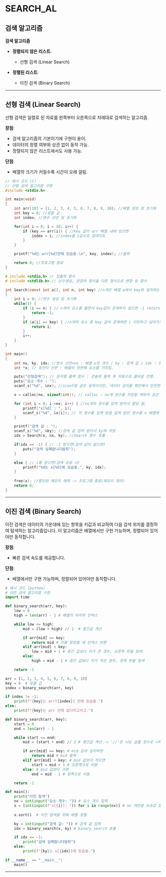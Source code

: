 # **SEARCH_AL**

## 검색 알고리즘

**검색 알고리즘**
- **정렬되지 않은 리스트**:
    - 선형 검색 (Linear Search)

- **정렬된 리스트**:
    - 이진 검색 (Binary Search)


---

## 선형 검색 (Linear Search)

선형 검색은 일렬로 된 자료를 왼쪽부터 오른쪽으로 차례대로 검색하는 알고리즘.

**장점**:
- 검색 알고리즘의 기본이기에 구현이 용이.
- 데이터의 정렬 여부와 상관 없이 동작 가능.
- 정렬되지 않은 리스트에서도 사용 가능.

**단점**:
- 배열의 크기가 커질수록 시간이 오래 걸림.


```C
// 예시 코드 (C)
// 선형 검색 알고리즘 구현
#include <stdio.h>

int main(void)
{
    int arr[10] = {1, 2, 3, 4, 5, 6, 7, 8, 9, 10}; //배열 생성 및 초기화
    int key = 8; //찾을 값
    int index; //변수 선언 및 초기화

    for(int i = 0; i < 10; i++) { 
        if (key == arr[i]) { //key 값이 arr 배열 내에 있으면
            index = i; //index를 i값으로 업데이트
        }
    }

    printf("%d는 arr[%d]안에 있슴듕.\n", key, index); //출력

    return 0; //프로그램 종료
}
```
```C
# include <stdio.h> // 입출력 함수
# include <stdlib.h> // 난수생성, 문장려 형식을 다른 형식으로 변환 등 함수 

int Search(const int a[], int n, int key) //n개인 배열 a에서 key와 일치하는 값 검색
{
    int i = 0; //변수 생성 및 초기화
    while(1) {
        if (i == n) { // n개의 요소를 돌면서 key값이 존재하지 않으면 -1 return
            return -1;
        }
        if (a[i] == key) { //n개의 요소 중 key 값이 존재하면 i 리턴하고 넘어가기
            return i;
        }
        i++;
    }
}

int main()
{
    int nx, ky, idx; //변수 선언<nx : 배열 x의 갯수 / ky : 검색 값 / idx : 인덱스 > 
    int *x; // 포인터 선언 : 배열의 첫번째 요소를 가리킴.

    puts("선형검색"); // 문자열 출력 함수 : 콘솔에 출력 후 자동으로 줄바꿈 진행.
    puts("요소 개수 : ");
    scanf_s("%d", &nx); //scanf랑 같은 동작이지만, 데이터 길이를 확인해서 안전한 입력 처리를 함.즉 scanf의 발전된 형태 -GPT왈

    x = calloc(nx, sizeof(int)); // calloc : nx개 정수를 저장할 메모리 공간 할당 : 0으로 메모리 초기화 후 x가 시작주소에 할당됨.

    for (int i = 0; i <nx; i++) { //nx개의 정수를 입력 받아서 할당 됨.
        printf("x[%d] : ", i);
        scanf_s("%d", &x[i]); // 각 정수를 입력 받음 입력 받은 정수를 x 배열에 저장
    }

    printf("검색 값 : ");
    scanf_s("%d", &ky); //검색 값 입력 받아서 ky에 저장
    idx = Search(x, nx, ky); //Search 함수 호출

    if(idx == -1) { // -1 받으면(검색 값이 없으면)
        puts("검색 실패랍니다람쥐");
    }

    else { // i를 받으면(검색 성공 시)
        printf("%d는 x[%d]에 있슴듕.", ky, idx);
    }
    
    free(x); //할당된 메모리 해제 -> 프로그램 종료(메모리 정리)
    return 0;
}
```
---

## 이진 검색 (Binary Search)

이진 검색은 데이터의 가운데에 있는 항목을 키값과 비교하여 다음 검색 위치를 결정하여 탐색하는 알고리즘입니다. 이 알고리즘은 배열에서만 구현 가능하며, 정렬되어 있어야만 동작합니다.

**장점**:
- 빠른 검색 속도를 제공합니다.

**단점**:
- 배열에서만 구현 가능하며, 정렬되어 있어야만 동작합니다.
```py
# 예시 코드 (python)
# 이진 검색 알고리즘 구현
import time

def binary_search(arr, key):
    low = 0
    high = len(arr) - 1 # 배열의 마지막 인덱스

    while low <= high:
        mid = (low + high) // 2  # 중간값 계산

        if arr[mid] == key:
            return mid # 키를 찾았을 때 인덱스 반환
        elif arr[mid] < key:
            low = mid + 1 # 중간 값보다 키가 큰 경우, 오른쪽 반을 탐색
        else:
            high = mid - 1 # 중간 값보다 키가 작은 경우, 왼쪽 반을 탐색

    return -1

arr = [1, 2, 3, 4, 5, 6, 7, 8, 9, 10]
key = 8  # 찾을 값
index = binary_search(arr, key)

if index != -1:
    print(f"{key}는 arr[{index}] 안에 있슴듕.")
else:
    print(f"{key}는 arr 안에 없다리고리고.")
```
```py
def binary_search(arr, key):
    start = 0
    end = len(arr) - 1

    while start <= end:
        mid = (start + end) // 2 # 중간값 계산 -> '//'은 나눈 값을 정수로 나타냄 

        if arr[mid] == key: # mid 값과 일치하면
            return mid # mid 출력
        elif arr[mid] < key: # mid 값보다 작으면
            start = mid + 1 # 오른쪽으로 이동
        else: # mid 값보다 크면
            end = mid - 1 # 왼쪽으로 이동

    return -1

def main():
    print("이진 탐색")
    nx = int(input("요소 개수: ")) # 요소 개수 입력
    x = [int(input(f"x[{i}]: ")) for i in range(nx)] # nx 개만큼 요솟값 입력
    
    x.sort()  # 이진 탐색을 위해 배열 정렬.

    ky = int(input("검색 값: ")) # 검색 값 입력
    idx = binary_search(x, ky) # binary_search 호츌

    if idx == -1:
        print("검색 실패랍니다람쥐")
    else:
        print(f"{ky}는 x[{idx}]에 있슴듕.")

if __name__ == "__main__":
    main()

```
---

